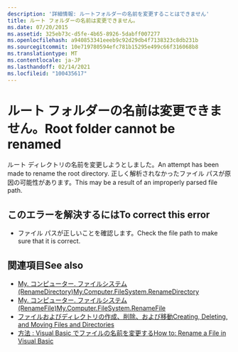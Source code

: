 ```yaml
---
description: '詳細情報: ルートフォルダーの名前を変更することはできません'
title: ルート フォルダーの名前は変更できません。
ms.date: 07/20/2015
ms.assetid: 325eb73c-d5fe-4b65-8926-5dabff007277
ms.openlocfilehash: a940853341eeeb9c92d29db4f7138323c8db231b
ms.sourcegitcommit: 10e719780594efc781b15295e499c66f316068b8
ms.translationtype: MT
ms.contentlocale: ja-JP
ms.lasthandoff: 02/14/2021
ms.locfileid: "100435617"
---
```

# <a name="root-folder-cannot-be-renamed"></a><span data-ttu-id="691b0-103">ルート フォルダーの名前は変更できません。</span><span class="sxs-lookup"><span data-stu-id="691b0-103">Root folder cannot be renamed</span></span>

<span data-ttu-id="691b0-104">ルート ディレクトリの名前を変更しようとしました。</span><span class="sxs-lookup"><span data-stu-id="691b0-104">An attempt has been made to rename the root directory.</span></span> <span data-ttu-id="691b0-105">正しく解析されなかったファイル パスが原因の可能性があります。</span><span class="sxs-lookup"><span data-stu-id="691b0-105">This may be a result of an improperly parsed file path.</span></span>  
  
## <a name="to-correct-this-error"></a><span data-ttu-id="691b0-106">このエラーを解決するには</span><span class="sxs-lookup"><span data-stu-id="691b0-106">To correct this error</span></span>  
  
- <span data-ttu-id="691b0-107">ファイル パスが正しいことを確認します。</span><span class="sxs-lookup"><span data-stu-id="691b0-107">Check the file path to make sure that it is correct.</span></span>  
  
## <a name="see-also"></a><span data-ttu-id="691b0-108">関連項目</span><span class="sxs-lookup"><span data-stu-id="691b0-108">See also</span></span>

- [<span data-ttu-id="691b0-109">My. コンピューター. ファイルシステム (RenameDirectory)</span><span class="sxs-lookup"><span data-stu-id="691b0-109">My.Computer.FileSystem.RenameDirectory</span></span>](xref:Microsoft.VisualBasic.MyServices.FileSystemProxy.RenameDirectory%2A)
- [<span data-ttu-id="691b0-110">My. コンピューター. ファイルシステム (RenameFile)</span><span class="sxs-lookup"><span data-stu-id="691b0-110">My.Computer.FileSystem.RenameFile</span></span>](xref:Microsoft.VisualBasic.MyServices.FileSystemProxy.RenameFile%2A)
- [<span data-ttu-id="691b0-111">ファイルおよびディレクトリの作成、削除、および移動</span><span class="sxs-lookup"><span data-stu-id="691b0-111">Creating, Deleting, and Moving Files and Directories</span></span>](../developing-apps/programming/drives-directories-files/creating-deleting-and-moving-files-and-directories.md)
- [<span data-ttu-id="691b0-112">方法 : Visual Basic でファイルの名前を変更する</span><span class="sxs-lookup"><span data-stu-id="691b0-112">How to: Rename a File in Visual Basic</span></span>](../developing-apps/programming/drives-directories-files/how-to-rename-a-file.md)
